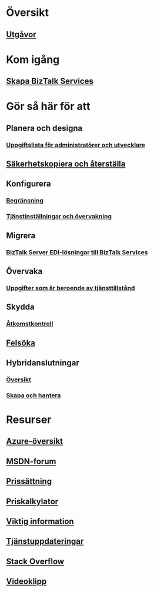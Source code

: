 # Översikt
## [Utgåvor](biztalk-editions-feature-chart.md)

# Kom igång
## [Skapa BizTalk Services](biztalk-provision-services.md)

# Gör så här för att
## Planera och designa
### [Uppgiftslista för administratörer och utvecklare](biztalk-services-administration-and-development-task-list.md)
## [Säkerhetskopiera och återställa](biztalk-backup-restore.md)
## Konfigurera
### [Begränsning](biztalk-throttling-thresholds.md)
### [Tjänstinställningar och övervakning](biztalk-dashboard-monitor-scale-tabs.md)
## Migrera
### [BizTalk Server EDI-lösningar till BizTalk Services](biztalk-migrating-to-edi-guide.md)
## Övervaka
### [Uppgifter som är beroende av tjänsttillstånd](biztalk-service-state-chart.md)
## Skydda
### [Åtkomstkontroll](biztalk-issuer-name-issuer-key.md)
## [Felsöka](biztalk-troubleshoot-using-ops-logs.md)
## Hybridanslutningar
### [Översikt](integration-hybrid-connection-overview.md)
### [Skapa och hantera](integration-hybrid-connection-create-manage.md)

# Resurser
## [Azure-översikt](https://azure.microsoft.com/roadmap/)
## [MSDN-forum](https://social.msdn.microsoft.com/Forums/en-US/home?forum=azurebiztalksvcs)
## [Prissättning](https://azure.microsoft.com/pricing/details/biztalk-services/)
## [Priskalkylator](https://azure.microsoft.com/pricing/calculator/)
## [Viktig information](biztalk-release-notes.md)
## [Tjänstuppdateringar](https://azure.microsoft.com/updates/?product=biztalk-services)
## [Stack Overflow](http://stackoverflow.com/questions/tagged/biztalk-services)
## [Videoklipp](https://azure.microsoft.com/documentation/videos/index/?services=biztalk-services)

